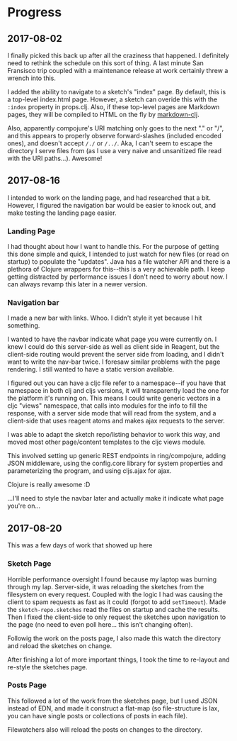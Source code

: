# Progress

## 2017-08-02

I finally picked this back up after all the craziness that happened. I definitely need to rethink the schedule on this sort of thing. A last minute San Fransisco trip coupled with a maintenance release at work certainly threw a wrench into this.

I added the ability to navigate to a sketch's "index" page. By default, this is a top-level index.html page. However, a sketch can overide this with the `:index` property in props.clj. Also, if these top-level pages are Markdown pages, they will be compiled to HTML on the fly by [markdown-clj](https://github.com/yogthos/markdown-clj).

Also, apparently compojure's URI matching only goes to the next "." or "/", and this appears to properly observe forward-slashes (included encoded ones), and doesn't accept `/./` or `/../`. Aka, I can't seem to escape the directory I serve files from (as I use a very naive and unsanitized file read with the URI paths...). Awesome!

## 2017-08-16

I intended to work on the landing page, and had researched that a bit. However, I figured the navigation bar would be easier to knock out, and make testing the landing page easier.

### Landing Page

I had thought about how I want to handle this. For the purpose of getting this done simple and quick, I intended to just watch for new files (or read on startup) to populate the "updates". Java has a file watcher API and there is a plethora of Clojure wrappers for this--this is a very achievable path. I keep getting distracted by performance issues I don't need to worry about now. I can always revamp this later in a newer version.

### Navigation bar

I made a new bar with links. Whoo. I didn't style it yet because I hit something.

I wanted to have the navbar indicate what page you were currently on. I knew I could do this server-side as well as client side in Reagent, but the client-side routing would prevent the server side from loading, and I didn't want to write the nav-bar twice. I foresaw similar problems with the page rendering. I still wanted to have a static version available.

I figured out you can have a cljc file refer to a namespace--if you have that namespace in both clj and cljs versions, it will transparently load the one for the platform it's running on. This means I could write generic vectors in a cljc "views" namespace, that calls into modules for the info to fill the response, with a server side mode that will read from the system, and a client-side that uses reagent atoms and makes ajax requests to the server.

I was able to adapt the sketch repo/listing behavior to work this way, and moved most other page/content templates to the cljc views module.

This involved setting up generic REST endpoints in ring/compojure, adding JSON middleware, using the config.core library for system properties and parameterizing the program, and using cljs.ajax for ajax.

Clojure is really awesome :D

...I'll need to style the navbar later and actually make it indicate what page you're on...

## 2017-08-20

This was a few days of work that showed up here

### Sketch Page

Horrible performance oversight I found because my laptop was burning through my lap. Server-side, it was reloading the sketches from the filesystem on every request. Coupled with the logic I had was causing the client to spam requests as fast as it could (forgot to add `setTimeout`). Made the `sketch-repo.sketches` read the files on startup and cache the results. Then I fixed the client-side to only request the sketches upon navigation to the page (no need to even poll here... this isn't changing often).

Followig the work on the posts page, I also made this watch the directory and reload the sketches on change.

After finishing a lot of more important things, I took the time to re-layout and re-style the sketches page.

### Posts Page

This followed a lot of the work from the sketches page, but I used JSON instead of EDN, and made it construct a flat-map (so file-structure is lax, you can have single posts or collections of posts in each file).

Filewatchers also will reload the posts on changes to the directory.
